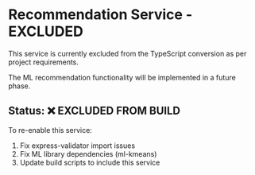 # Recommendation Service - EXCLUDED

This service is currently excluded from the TypeScript conversion as per project requirements.

The ML recommendation functionality will be implemented in a future phase.

## Status: ❌ EXCLUDED FROM BUILD

To re-enable this service:
1. Fix express-validator import issues
2. Fix ML library dependencies (ml-kmeans)
3. Update build scripts to include this service
